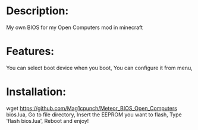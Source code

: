 # Description:
My own BIOS for my Open Computers mod in minecraft

# Features:
You can select boot device when you boot,
You can configure it from menu,

# Installation:
wget https://github.com/Mag1cpunch/Meteor_BIOS_Open_Computers bios.lua,
Go to file directory,
Insert the EEPROM you want to flash,
Type 'flash bios.lua',
Reboot and enjoy!
